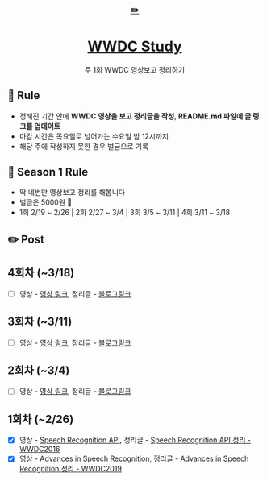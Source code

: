 <div align="center">
    <a href="https://editorjs.io/">
      <h3>✏️</h3>
        <h1>WWDC Study</h1>
    </a>
  주 1회 WWDC 영상보고 정리하기
</div>

## 📌 Rule

- 정해진 기간 안에 **WWDC 영상을 보고 정리글을 작성**, **README.md 파일에 글 링크를 업데이트**
- 마감 시간은 목요일로 넘어가는 수요일 밤 12시까지
- 해당 주에 작성하지 못한 경우 벌금으로 기록

## 🌷 Season 1 Rule

- 딱 네번만 영상보고 정리를 해봅니다
- 벌금은 5000원 💸
- 1회 2/19 ~ 2/26 | 2회 2/27 ~ 3/4 | 3회 3/5 ~ 3/11 | 4회 3/11 ~ 3/18

## ✏️ Post
## 4회차 (~3/18)
- [ ] 영상 - [영상 링크](), 정리글 - [블로그링크]()

## 3회차 (~3/11)
- [ ] 영상 - [영상 링크](), 정리글 - [블로그링크]()

## 2회차 (~3/4)
- [ ] 영상 - [영상 링크](), 정리글 - [블로그링크]()

## 1회차 (~2/26)
- [x] 영상 - [Speech Recognition API](https://developer.apple.com/videos/play/wwdc2016/509/?time=175), 정리글 - [Speech Recognition API 정리 - WWDC2016](https://hyesunzzang.tistory.com/172)
- [x] 영상 - [Advances in Speech Recognition](https://developer.apple.com//wwdc2019/256/), 정리글 - [Advances in Speech Recognition 정리 - WWDC2019](https://hyesunzzang.tistory.com/173)

